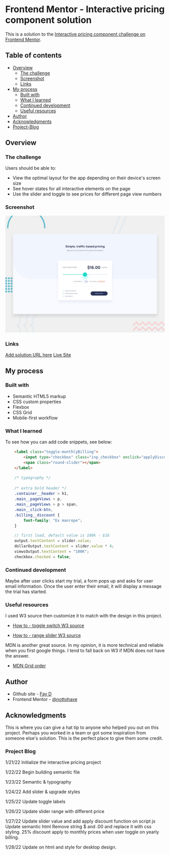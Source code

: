 # Frontend Mentor - Interactive pricing component solution

This is a solution to the [Interactive pricing component challenge on Frontend Mentor](https://www.frontendmentor.io/challenges/interactive-pricing-component-t0m8PIyY8). 

## Table of contents

- [Overview](#overview)
  - [The challenge](#the-challenge)
  - [Screenshot](#screenshot)
  - [Links](#links)
- [My process](#my-process)
  - [Built with](#built-with)
  - [What I learned](#what-i-learned)
  - [Continued development](#continued-development)
  - [Useful resources](#useful-resources)
- [Author](#author)
- [Acknowledgments](#acknowledgments)
- [Project-Blog](#project-blog)


## Overview

### The challenge

Users should be able to:

- View the optimal layout for the app depending on their device's screen size
- See hover states for all interactive elements on the page
- Use the slider and toggle to see prices for different page view numbers

### Screenshot

![desktop-preview](./desktop-preview.jpg)


### Links

[Add solution URL here](https://your-solution-url.com)
[Live Site](https://nottohave.github.io/interactive-pricing-slider/)

## My process

### Built with

- Semantic HTML5 markup
- CSS custom properties
- Flexbox
- CSS Grid
- Mobile-first workflow

### What I learned


To see how you can add code snippets, see below:

```html
    <label class="toggle-monthlyBilling">
        <input type="checkbox" class="inp_checkbox" onclick="applyDiscount()" name="toggle-for-monthly-billing">
        <span class="round-slider"></span>
    </label>
```
```css
    /* typography */

    /* extra bold header */
    .container__header > h1,
    .main__pageViews > p,
    .main__pageViews > p > span,
    .main__click-btn,
    .billing__discount {
        font-family: "Ex manrope";
    }
```
```js
    // first load, default value is 100k - $16
    output.textContent = slider.value;
    dollarOutput.textContent = slider.value * 4;
    viewsOutput.textContent = "100K";
    checkbox.checked = false;
```


### Continued development

Maybe after user clicks start my trial, a form pops up and asks for user email information. Once the user enter their email, it will display a message the trial has started.


### Useful resources

I used W3 source then customize it to match with the design in this project.
- [How to - toggle switch W3 source](https://www.w3schools.com/howto/howto_css_switch.asp) 

- [How to - range slider W3 source](https://www.w3schools.com/howto/howto_js_rangeslider.asp)

MDN is another great source. In my opinion, it is more technical and reliable when you first google things. I tend to fall back on W3 if MDN does not have the answer.

- [MDN Grid order](https://developer.mozilla.org/en-US/docs/Web/CSS/order)

## Author

- Github site - [Fay D](https://github.com/nottohave)
- Frontend Mentor - [@nottohave](https://www.frontendmentor.io/profile/nottohave)

## Acknowledgments

This is where you can give a hat tip to anyone who helped you out on this project. Perhaps you worked in a team or got some inspiration from someone else's solution. This is the perfect place to give them some credit.

### Project Blog

1/21/22
    Initialize the interactive pricing project

1/22/22
    Begin building semantic file

1/23/22
    Semantic & typography

1/24/22
    Add slider & upgrade styles

1/25/22
    Update toggle labels

1/26/22
    Update slider range with different price

1/27/22
    Update slider value and add apply discount function on script js
    Update semantic html
    Remove string $ and .00 and replace it with css styling.
    25% discount apply to monthly prices when user toggle on yearly billing. 
    
1/28/22
    Update on html and style for desktop design.
